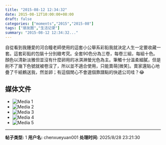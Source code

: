 ```yaml
---
title: "2015-08-12 12:34:32"
date: 2015-08-12T10:00:00+08:00
draft: false
categories: ["moments","2015","2015-08"]
tags: ["朋友圈","生活记录"]
summary: "2015-08-12 12:34:32..."
---
```


自從看到我鍾愛的河合瞳老師使用的這套小公舉系彩鉛我就決定人生一定要收藏一套。這套彩鉛的包裝十分別緻考究。全套90色分為三卷，每卷三組，每組十色。顏色以清新淡雅但並沒有什麼卵用的冰淇淋螢光色為主。筆觸十分溫柔細膩，但是削不了幾下色號就被卷沒了，所以並不適合使用，只能賣萌[微笑]。賣家還貼心地疊了千紙鶴送我，然並卵；有這個閒心不會選個靠譜點的快遞公司哇？😂

## 媒体文件

- ![Media 1](/Moments/photos/2015-08-12/201508121234320.jpg)
- ![Media 2](/Moments/photos/2015-08-12/201508121234321.jpg)
- ![Media 3](/Moments/photos/2015-08-12/201508121234322.jpg)
- ![Media 4](/Moments/photos/2015-08-12/201508121234323.jpg)
- ![Media 5](/Moments/photos/2015-08-12/201508121234324.jpg)

---

**帖子类型:** 1
**用户名:** chenxueyuan001
**处理时间:** 2025/8/28 23:21:30
